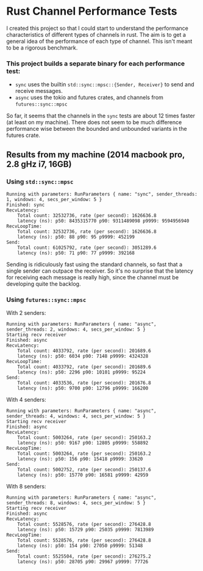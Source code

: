 # Rust Channel Performance Tests

I created this project so that I could start to understand the performance characteristics of different types of channels in rust. The aim is to get a general idea of the performance of each type of channel. This isn't meant to be a rigorous benchmark.

### This project builds a separate binary for each performance test:

- `sync` uses the builtin `std::sync::mpsc::{Sender, Receiver}` to send and receive messages.
- `async` uses the tokio and futures crates, and channels from `futures::sync::mpsc`

So far, it seems that the channels in the `sync` tests are about 12 times faster (at least on my machine). There does not seem to be much difference performance wise between the bounded and unbounded variants in the futures crate. 


## Results from my machine (2014 macbook pro, 2.8 gHz i7, 16GB)

### Using `std::sync::mpsc`

```
Running with parameters: RunParameters { name: "sync", sender_threads: 1, windows: 4, secs_per_window: 5 }
Finished: sync
RecvLatency:
	Total count: 32532736, rate (per second): 1626636.8
	latency (ns): p50: 8435315770 p90: 9311489098 p9999: 9594956940
RecvLoopTime:
	Total count: 32532736, rate (per second): 1626636.8
	latency (ns): p50: 88 p90: 95 p9999: 452199
Send:
	Total count: 61025792, rate (per second): 3051289.6
	latency (ns): p50: 71 p90: 77 p9999: 392168
```

Sending is ridiculously fast using the standard channels, so fast that a single sender can outpace the receiver. So it's no surprise that the latency for receiving each message is really high, since the channel must be developing quite the backlog.

### Using `futures::sync::mpsc`

With 2 senders:

```
Running with parameters: RunParameters { name: "async", sender_threads: 2, windows: 4, secs_per_window: 5 }
Starting recv receiver
Finished: async
RecvLatency:
	Total count: 4033792, rate (per second): 201689.6
	latency (ns): p50: 6034 p90: 7148 p9999: 4324328
RecvLoopTime:
	Total count: 4033792, rate (per second): 201689.6
	latency (ns): p50: 2296 p90: 10101 p9999: 95224
Send:
	Total count: 4033536, rate (per second): 201676.8
	latency (ns): p50: 9700 p90: 12796 p9999: 166200
```

With 4 senders:

```
Running with parameters: RunParameters { name: "async", sender_threads: 4, windows: 4, secs_per_window: 5 }
Starting recv receiver
Finished: async
RecvLatency:
	Total count: 5003264, rate (per second): 250163.2
	latency (ns): p50: 9167 p90: 12805 p9999: 558892
RecvLoopTime:
	Total count: 5003264, rate (per second): 250163.2
	latency (ns): p50: 156 p90: 15418 p9999: 33620
Send:
	Total count: 5002752, rate (per second): 250137.6
	latency (ns): p50: 15770 p90: 16581 p9999: 42959
```

With 8 senders:

```
Running with parameters: RunParameters { name: "async", sender_threads: 8, windows: 4, secs_per_window: 5 }
Starting recv receiver
Finished: async
RecvLatency:
	Total count: 5528576, rate (per second): 276428.8
	latency (ns): p50: 15729 p90: 25035 p9999: 7813989
RecvLoopTime:
	Total count: 5528576, rate (per second): 276428.8
	latency (ns): p50: 154 p90: 27050 p9999: 51348
Send:
	Total count: 5525504, rate (per second): 276275.2
	latency (ns): p50: 28705 p90: 29967 p9999: 77726
```
